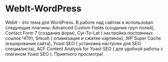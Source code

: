 # WebIt-WordPress
WebIt - это тема для WordPress. В работе над сайтом я использовал следующие плагины: Advanced Custom Fields (создание груп полей), Contact Form 7 (создание форм), Cyr-To-Lat ( настройка постоянных ссылок ЧПУ), Smush ( опимизация и сжатие картинок), WP Super Cache (кэширования сайта), Yoast SEO ( установка настроек для SEO специалиста), ACF Content Analysis for Yoast SEO ( для удобной работы с плагином Yoast SEO ). Приятного просмотра!
